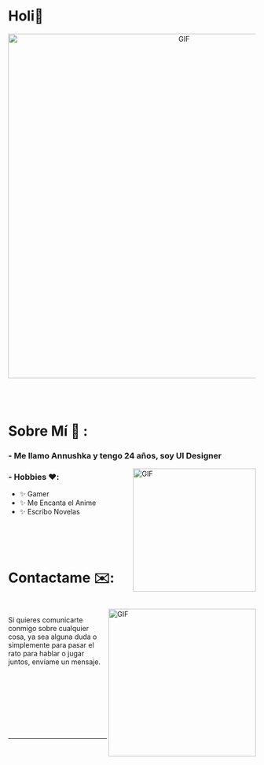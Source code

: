 # Holi👋

<div align="center">
<img hight="300" width="700" alt="GIF" align="center" src="https://i.giphy.com/media/v1.Y2lkPTc5MGI3NjExeXdvazg4dWM4NHIydXI2bXc4amdwemw3cHY1aGRnNnljaWw0ejNhbyZlcD12MV9pbnRlcm5hbF9naWZfYnlfaWQmY3Q9Zw/yyVph7ANKftIs/giphy.gif">
</div>

</br>
</br>
</br>


# Sobre Mí 💬 :

### - Me llamo Annushka y tengo 24 años, soy UI Designer

<img hight="200" width="250" alt="GIF" align="right" src="https://i.giphy.com/media/v1.Y2lkPTc5MGI3NjExZW8wYjhtZGcwNWN2bzZkaDFmdmwxbXlodDZhY2E0bDk5YzN5M2tjMyZlcD12MV9pbnRlcm5hbF9naWZfYnlfaWQmY3Q9Zw/3k6XCsgTwqDWmaKZWN/giphy.gif">


### - Hobbies ❤️: 
- ✨ Gamer
- ✨ Me Encanta el Anime
- ✨ Escribo Novelas

</br>
</br>
</br>


# Contactame ✉️:

<p>
 </br>


<img hight="170" width="300" align="right" alt="GIF" src="https://i.giphy.com/media/v1.Y2lkPTc5MGI3NjExcXAyMDFrMHFuMmNka3dhenRxaHc0bncwcW85ZjBiZjJza3ZhZzY4bSZlcD12MV9pbnRlcm5hbF9naWZfYnlfaWQmY3Q9Zw/Y4z9olnoVl5QI/giphy.gif">


Si quieres comunicarte conmigo sobre cualquier cosa, ya sea alguna duda o simplemente para pasar el rato para hablar o jugar juntos, envíame un mensaje.


</br>
</br>
</br>
</br>
</br>
</br>
</br>


*************